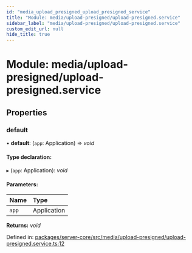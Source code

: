 ```yaml
---
id: "media_upload_presigned_upload_presigned_service"
title: "Module: media/upload-presigned/upload-presigned.service"
sidebar_label: "media/upload-presigned/upload-presigned.service"
custom_edit_url: null
hide_title: true
---
```


# Module: media/upload-presigned/upload-presigned.service

## Properties

### default

• **default**: (`app`: Application) => *void*

#### Type declaration:

▸ (`app`: Application): *void*

#### Parameters:

Name | Type |
:------ | :------ |
`app` | Application |

**Returns:** *void*

Defined in: [packages/server-core/src/media/upload-presigned/upload-presigned.service.ts:12](https://github.com/xr3ngine/xr3ngine/blob/65dfcf39a/packages/server-core/src/media/upload-presigned/upload-presigned.service.ts#L12)
